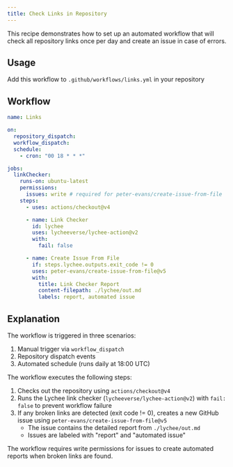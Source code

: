 ```yaml
---
title: Check Links in Repository
---
```


This recipe demonstrates how to set up an automated workflow that will check all repository links once per day and create an issue in case of errors.

## Usage

Add this workflow to `.github/workflows/links.yml` in your repository

## Workflow

```yaml
name: Links

on:
  repository_dispatch:
  workflow_dispatch:
  schedule:
    - cron: "00 18 * * *"

jobs:
  linkChecker:
    runs-on: ubuntu-latest
    permissions:
      issues: write # required for peter-evans/create-issue-from-file
    steps:
      - uses: actions/checkout@v4

      - name: Link Checker
        id: lychee
        uses: lycheeverse/lychee-action@v2
        with:
          fail: false

      - name: Create Issue From File
        if: steps.lychee.outputs.exit_code != 0
        uses: peter-evans/create-issue-from-file@v5
        with:
          title: Link Checker Report
          content-filepath: ./lychee/out.md
          labels: report, automated issue
```

## Explanation

The workflow is triggered in three scenarios:
1. Manual trigger via `workflow_dispatch`
2. Repository dispatch events
3. Automated schedule (runs daily at 18:00 UTC)

The workflow executes the following steps:
1. Checks out the repository using `actions/checkout@v4`
2. Runs the Lychee link checker (`lycheeverse/lychee-action@v2`) with `fail: false` to prevent workflow failure
3. If any broken links are detected (exit code != 0), creates a new GitHub issue using `peter-evans/create-issue-from-file@v5`
   - The issue contains the detailed report from `./lychee/out.md`
   - Issues are labeled with "report" and "automated issue"

The workflow requires write permissions for issues to create automated reports when broken links are found.
